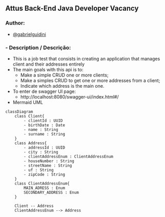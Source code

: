 ## Attus Back-End Java Developer Vacancy

### Author:
- [@gabrielguidini](https://github.com/gabrielguidini)

### - Description / Descrição:
- This is a job test that consists in creating an application that manages client and their addresses entirely
- The main goals with this api is to:
  - Make a simple CRUD one or more clients;
  - Make a simples CRUD to get one or more addresses from a client;
  - Indicate which address is the main one.
- To enter de swagger UI page:
  - http://localhost:8080/swagger-ui/index.html#/
- Mermaid UML

```mermaid
classDiagram
    class Client{
        - clientId : UUID
        - birthDate : Date
        - name : String
        - surname : String
    }
    class Address{
        - addressId : UUID
        - city : String
        - clientAddressEnum : ClientAddressEnum
        - houseNumber : String
        - streetName : String
        - uf : String
        - zipCode : String
    }
    class ClientAddressEnum{
        MAIN_ADRESS : Enum
        SECONDARY_ADDRESS : Enum
    }

    Client -- Address
    ClientAddressEnum --> Address
```
